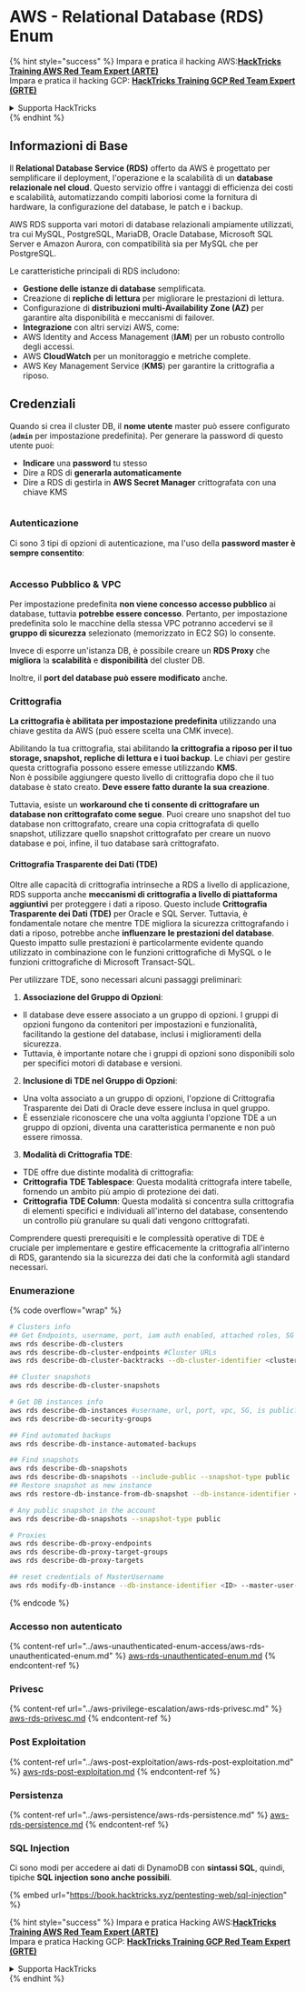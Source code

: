 # AWS - Relational Database (RDS) Enum

{% hint style="success" %}
Impara e pratica il hacking AWS:<img src="../../../.gitbook/assets/image (1) (1).png" alt="" data-size="line">[**HackTricks Training AWS Red Team Expert (ARTE)**](https://training.hacktricks.xyz/courses/arte)<img src="../../../.gitbook/assets/image (1) (1).png" alt="" data-size="line">\
Impara e pratica il hacking GCP: <img src="../../../.gitbook/assets/image (2).png" alt="" data-size="line">[**HackTricks Training GCP Red Team Expert (GRTE)**<img src="../../../.gitbook/assets/image (2).png" alt="" data-size="line">](https://training.hacktricks.xyz/courses/grte)

<details>

<summary>Supporta HackTricks</summary>

* Controlla i [**piani di abbonamento**](https://github.com/sponsors/carlospolop)!
* **Unisciti al** 💬 [**gruppo Discord**](https://discord.gg/hRep4RUj7f) o al [**gruppo telegram**](https://t.me/peass) o **seguici** su **Twitter** 🐦 [**@hacktricks\_live**](https://twitter.com/hacktricks\_live)**.**
* **Condividi trucchi di hacking inviando PR ai** [**HackTricks**](https://github.com/carlospolop/hacktricks) e [**HackTricks Cloud**](https://github.com/carlospolop/hacktricks-cloud) repos di github.

</details>
{% endhint %}

## Informazioni di Base

Il **Relational Database Service (RDS)** offerto da AWS è progettato per semplificare il deployment, l'operazione e la scalabilità di un **database relazionale nel cloud**. Questo servizio offre i vantaggi di efficienza dei costi e scalabilità, automatizzando compiti laboriosi come la fornitura di hardware, la configurazione del database, le patch e i backup.

AWS RDS supporta vari motori di database relazionali ampiamente utilizzati, tra cui MySQL, PostgreSQL, MariaDB, Oracle Database, Microsoft SQL Server e Amazon Aurora, con compatibilità sia per MySQL che per PostgreSQL.

Le caratteristiche principali di RDS includono:

* **Gestione delle istanze di database** semplificata.
* Creazione di **repliche di lettura** per migliorare le prestazioni di lettura.
* Configurazione di **distribuzioni multi-Availability Zone (AZ)** per garantire alta disponibilità e meccanismi di failover.
* **Integrazione** con altri servizi AWS, come:
* AWS Identity and Access Management (**IAM**) per un robusto controllo degli accessi.
* AWS **CloudWatch** per un monitoraggio e metriche complete.
* AWS Key Management Service (**KMS**) per garantire la crittografia a riposo.

## Credenziali

Quando si crea il cluster DB, il **nome utente** master può essere configurato (**`admin`** per impostazione predefinita). Per generare la password di questo utente puoi:

* **Indicare** una **password** tu stesso
* Dire a RDS di **generarla automaticamente**
* Dire a RDS di gestirla in **AWS Secret Manager** crittografata con una chiave KMS

<figure><img src="../../../.gitbook/assets/image (144).png" alt=""><figcaption></figcaption></figure>

### Autenticazione

Ci sono 3 tipi di opzioni di autenticazione, ma l'uso della **password master è sempre consentito**:

<figure><img src="../../../.gitbook/assets/image (227).png" alt=""><figcaption></figcaption></figure>

### Accesso Pubblico & VPC

Per impostazione predefinita **non viene concesso accesso pubblico** ai database, tuttavia **potrebbe essere concesso**. Pertanto, per impostazione predefinita solo le macchine della stessa VPC potranno accedervi se il **gruppo di sicurezza** selezionato (memorizzato in EC2 SG) lo consente.

Invece di esporre un'istanza DB, è possibile creare un **RDS Proxy** che **migliora** la **scalabilità** e **disponibilità** del cluster DB.

Inoltre, il **port del database può essere modificato** anche.

### Crittografia

**La crittografia è abilitata per impostazione predefinita** utilizzando una chiave gestita da AWS (può essere scelta una CMK invece).

Abilitando la tua crittografia, stai abilitando **la crittografia a riposo per il tuo storage, snapshot, repliche di lettura e i tuoi backup**. Le chiavi per gestire questa crittografia possono essere emesse utilizzando **KMS**.\
Non è possibile aggiungere questo livello di crittografia dopo che il tuo database è stato creato. **Deve essere fatto durante la sua creazione**.

Tuttavia, esiste un **workaround che ti consente di crittografare un database non crittografato come segue**. Puoi creare uno snapshot del tuo database non crittografato, creare una copia crittografata di quello snapshot, utilizzare quello snapshot crittografato per creare un nuovo database e poi, infine, il tuo database sarà crittografato.

#### Crittografia Trasparente dei Dati (TDE)

Oltre alle capacità di crittografia intrinseche a RDS a livello di applicazione, RDS supporta anche **meccanismi di crittografia a livello di piattaforma aggiuntivi** per proteggere i dati a riposo. Questo include **Crittografia Trasparente dei Dati (TDE)** per Oracle e SQL Server. Tuttavia, è fondamentale notare che mentre TDE migliora la sicurezza crittografando i dati a riposo, potrebbe anche **influenzare le prestazioni del database**. Questo impatto sulle prestazioni è particolarmente evidente quando utilizzato in combinazione con le funzioni crittografiche di MySQL o le funzioni crittografiche di Microsoft Transact-SQL.

Per utilizzare TDE, sono necessari alcuni passaggi preliminari:

1. **Associazione del Gruppo di Opzioni**:
* Il database deve essere associato a un gruppo di opzioni. I gruppi di opzioni fungono da contenitori per impostazioni e funzionalità, facilitando la gestione del database, inclusi i miglioramenti della sicurezza.
* Tuttavia, è importante notare che i gruppi di opzioni sono disponibili solo per specifici motori di database e versioni.
2. **Inclusione di TDE nel Gruppo di Opzioni**:
* Una volta associato a un gruppo di opzioni, l'opzione di Crittografia Trasparente dei Dati di Oracle deve essere inclusa in quel gruppo.
* È essenziale riconoscere che una volta aggiunta l'opzione TDE a un gruppo di opzioni, diventa una caratteristica permanente e non può essere rimossa.
3. **Modalità di Crittografia TDE**:
* TDE offre due distinte modalità di crittografia:
* **Crittografia TDE Tablespace**: Questa modalità crittografa intere tabelle, fornendo un ambito più ampio di protezione dei dati.
* **Crittografia TDE Column**: Questa modalità si concentra sulla crittografia di elementi specifici e individuali all'interno del database, consentendo un controllo più granulare su quali dati vengono crittografati.

Comprendere questi prerequisiti e le complessità operative di TDE è cruciale per implementare e gestire efficacemente la crittografia all'interno di RDS, garantendo sia la sicurezza dei dati che la conformità agli standard necessari.

### Enumerazione

{% code overflow="wrap" %}
```bash
# Clusters info
## Get Endpoints, username, port, iam auth enabled, attached roles, SG
aws rds describe-db-clusters
aws rds describe-db-cluster-endpoints #Cluster URLs
aws rds describe-db-cluster-backtracks --db-cluster-identifier <cluster-name>

## Cluster snapshots
aws rds describe-db-cluster-snapshots

# Get DB instances info
aws rds describe-db-instances #username, url, port, vpc, SG, is public?
aws rds describe-db-security-groups

## Find automated backups
aws rds describe-db-instance-automated-backups

## Find snapshots
aws rds describe-db-snapshots
aws rds describe-db-snapshots --include-public --snapshot-type public
## Restore snapshot as new instance
aws rds restore-db-instance-from-db-snapshot --db-instance-identifier <ID> --db-snapshot-identifier <ID> --availability-zone us-west-2a

# Any public snapshot in the account
aws rds describe-db-snapshots --snapshot-type public

# Proxies
aws rds describe-db-proxy-endpoints
aws rds describe-db-proxy-target-groups
aws rds describe-db-proxy-targets

## reset credentials of MasterUsername
aws rds modify-db-instance --db-instance-identifier <ID> --master-user-password <NewPassword> --apply-immediately
```
{% endcode %}

### Accesso non autenticato

{% content-ref url="../aws-unauthenticated-enum-access/aws-rds-unauthenticated-enum.md" %}
[aws-rds-unauthenticated-enum.md](../aws-unauthenticated-enum-access/aws-rds-unauthenticated-enum.md)
{% endcontent-ref %}

### Privesc

{% content-ref url="../aws-privilege-escalation/aws-rds-privesc.md" %}
[aws-rds-privesc.md](../aws-privilege-escalation/aws-rds-privesc.md)
{% endcontent-ref %}

### Post Exploitation

{% content-ref url="../aws-post-exploitation/aws-rds-post-exploitation.md" %}
[aws-rds-post-exploitation.md](../aws-post-exploitation/aws-rds-post-exploitation.md)
{% endcontent-ref %}

### Persistenza

{% content-ref url="../aws-persistence/aws-rds-persistence.md" %}
[aws-rds-persistence.md](../aws-persistence/aws-rds-persistence.md)
{% endcontent-ref %}

### SQL Injection

Ci sono modi per accedere ai dati di DynamoDB con **sintassi SQL**, quindi, tipiche **SQL injection sono anche possibili**.

{% embed url="https://book.hacktricks.xyz/pentesting-web/sql-injection" %}

{% hint style="success" %}
Impara e pratica Hacking AWS:<img src="../../../.gitbook/assets/image (1) (1).png" alt="" data-size="line">[**HackTricks Training AWS Red Team Expert (ARTE)**](https://training.hacktricks.xyz/courses/arte)<img src="../../../.gitbook/assets/image (1) (1).png" alt="" data-size="line">\
Impara e pratica Hacking GCP: <img src="../../../.gitbook/assets/image (2).png" alt="" data-size="line">[**HackTricks Training GCP Red Team Expert (GRTE)**<img src="../../../.gitbook/assets/image (2).png" alt="" data-size="line">](https://training.hacktricks.xyz/courses/grte)

<details>

<summary>Supporta HackTricks</summary>

* Controlla i [**piani di abbonamento**](https://github.com/sponsors/carlospolop)!
* **Unisciti al** 💬 [**gruppo Discord**](https://discord.gg/hRep4RUj7f) o al [**gruppo telegram**](https://t.me/peass) o **seguici** su **Twitter** 🐦 [**@hacktricks\_live**](https://twitter.com/hacktricks\_live)**.**
* **Condividi trucchi di hacking inviando PR ai** [**HackTricks**](https://github.com/carlospolop/hacktricks) e [**HackTricks Cloud**](https://github.com/carlospolop/hacktricks-cloud) repos su github.

</details>
{% endhint %}
